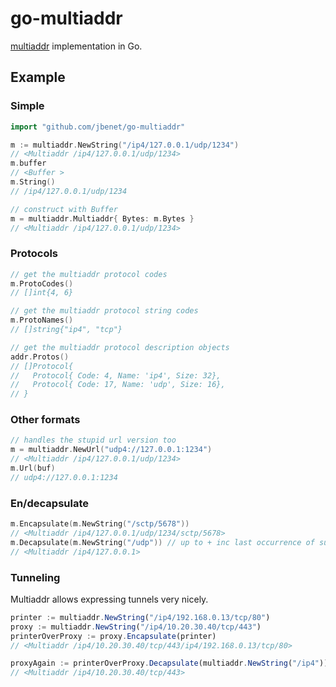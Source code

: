 # go-multiaddr

[multiaddr](https://github.com/jbenet/multiaddr) implementation in Go.

## Example

### Simple

```go
import "github.com/jbenet/go-multiaddr"

m := multiaddr.NewString("/ip4/127.0.0.1/udp/1234")
// <Multiaddr /ip4/127.0.0.1/udp/1234>
m.buffer
// <Buffer >
m.String()
// /ip4/127.0.0.1/udp/1234

// construct with Buffer
m = multiaddr.Multiaddr{ Bytes: m.Bytes }
// <Multiaddr /ip4/127.0.0.1/udp/1234>
```

### Protocols

```go
// get the multiaddr protocol codes
m.ProtoCodes()
// []int{4, 6}

// get the multiaddr protocol string codes
m.ProtoNames()
// []string{"ip4", "tcp"}

// get the multiaddr protocol description objects
addr.Protos()
// []Protocol{
//   Protocol{ Code: 4, Name: 'ip4', Size: 32},
//   Protocol{ Code: 17, Name: 'udp', Size: 16},
// }
```

### Other formats

```go
// handles the stupid url version too
m = multiaddr.NewUrl("udp4://127.0.0.1:1234")
// <Multiaddr /ip4/127.0.0.1/udp/1234>
m.Url(buf)
// udp4://127.0.0.1:1234
```

### En/decapsulate

```go
m.Encapsulate(m.NewString("/sctp/5678"))
// <Multiaddr /ip4/127.0.0.1/udp/1234/sctp/5678>
m.Decapsulate(m.NewString("/udp")) // up to + inc last occurrence of subaddr
// <Multiaddr /ip4/127.0.0.1>
```

### Tunneling

Multiaddr allows expressing tunnels very nicely.

```js
printer := multiaddr.NewString("/ip4/192.168.0.13/tcp/80")
proxy := multiaddr.NewString("/ip4/10.20.30.40/tcp/443")
printerOverProxy := proxy.Encapsulate(printer)
// <Multiaddr /ip4/10.20.30.40/tcp/443/ip4/192.168.0.13/tcp/80>

proxyAgain := printerOverProxy.Decapsulate(multiaddr.NewString("/ip4"))
// <Multiaddr /ip4/10.20.30.40/tcp/443>
```
